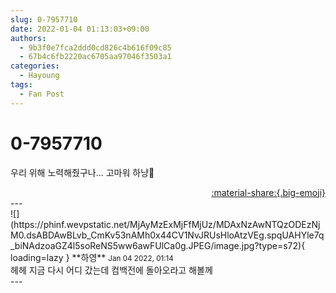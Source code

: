 ```yaml
---
slug: 0-7957710
date: 2022-01-04 01:13:03+09:00
authors:
  - 9b3f0e7fca2ddd0cd826c4b616f09c85
  - 67b4c6fb2220ac6705aa97046f3503a1
categories:
  - Hayoung
tags:
  - Fan Post
---
```


# 0-7957710

<div class="post-container" markdown="1">
<div class="content-container md-sidebar__scrollwrap" markdown="1">

우리 위해 노력해줬구나... 고마워 하냥🥰

</div>
</div>

<div style="text-align: right;" markdown="1">
<a href="https://weverse.io/fromis9/fanpost/0-7957710" style="text-align: right;">:material-share:{.big-emoji}</a>
</div>
---

<div class="comments-container md-sidebar__scrollwrap" markdown="1">
<div class="comment" markdown="1">
<div class='id-container' markdown="1">
![](https://phinf.wevpstatic.net/MjAyMzExMjFfMjUz/MDAxNzAwNTQzODEzNjM0.dsABDAwBLvb_CmKv53nAMh0x44CV1NvJRUsHloAtzVEg.spqUAHYle7q_biNAdzoaGZ4l5soReNS5ww6awFUlCa0g.JPEG/image.jpg?type=s72){ loading=lazy }
**<span class="artist">하영</span>** <small>Jan 04 2022, 01:14</small><br>
</div>
<div class='comment-body' markdown="1">
헤헤 지금 다시 어디 갔는데 컴백전에 돌아오라고 해볼께
</div>
</div>
</div>
---
